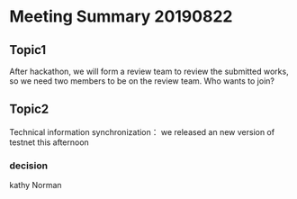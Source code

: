 # Meeting Summary 20190822
## Topic1
After hackathon, we will form a review team to review the submitted works, so we need two members to be on the review team. Who wants to join?
## Topic2
Technical information synchronization： we released an new  version of testnet this afternoon

### decision
kathy Norman



